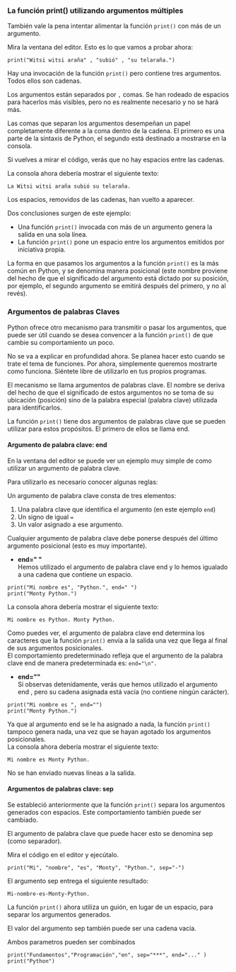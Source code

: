 ### La función print() utilizando argumentos múltiples
También vale la pena intentar alimentar la función `print()` con más de un argumento.

Mira la ventana del editor. Esto es lo que vamos a probar ahora:
```
print("Witsi witsi araña" , "subió" , "su telaraña.")
```
Hay una invocación de la función `print()` pero contiene tres argumentos. Todos ellos son cadenas.

Los argumentos están separados por `,` comas. Se han rodeado de espacios para hacerlos más visibles, pero no es realmente necesario y no se hará más.

Las comas que separan los argumentos desempeñan un papel completamente diferente a la coma dentro de la cadena. El primero es una parte de la sintaxis de Python, el segundo está destinado a mostrarse en la consola.

Si vuelves a mirar el código, verás que no hay espacios entre las cadenas.

La consola ahora debería mostrar el siguiente texto:
```
La Witsi witsi araña subió su telaraña.
```
Los espacios, removidos de las cadenas, han vuelto a aparecer.

Dos conclusiones surgen de este ejemplo:
- Una función `print()` invocada con más de un argumento genera la salida en una sola línea.
- La función `print()` pone un espacio entre los argumentos emitidos por iniciativa propia.

La forma en que pasamos los argumentos a la función `print()` es la más común en Python, y se denomina manera posicional (este nombre proviene del hecho de que el significado del argumento está dictado por su posición, por ejemplo, el segundo argumento se emitirá después del primero, y no al revés).

### Argumentos de palabras Claves
Python ofrece otro mecanismo para transmitir o pasar los argumentos, que puede ser útil cuando se desea convencer a la función `print()` de que cambie su comportamiento un poco.

No se va a explicar en profundidad ahora. Se planea hacer esto cuando se trate el tema de funciones. Por ahora, simplemente queremos mostrarte como funciona. Siéntete libre de utilizarlo en tus propios programas.

El mecanismo se llama argumentos de palabras clave. El nombre se deriva del hecho de que el significado de estos argumentos no se toma de su ubicación (posición) sino de la palabra especial (palabra clave) utilizada para identificarlos.

La función `print()` tiene dos argumentos de palabras clave que se pueden utilizar para estos propósitos. El primero de ellos se llama end.

#### Argumento de palabra clave: end
En la ventana del editor se puede ver un ejemplo muy simple de como utilizar un argumento de palabra clave.

Para utilizarlo es necesario conocer algunas reglas:

Un argumento de palabra clave consta de tres elementos:
1. Una palabra clave que identifica el argumento (en este ejemplo `end`)
1. Un signo de igual `=`
1. Un valor asignado a ese argumento.

Cualquier argumento de palabra clave debe ponerse después del último argumento posicional (esto es muy importante).

- **end=" "**  
Hemos utilizado el argumento de palabra clave end y lo hemos igualado a una cadena que contiene un espacio.  
```
print("Mi nombre es", "Python.", end=" ")
print("Monty Python.")
```
La consola ahora debería mostrar el siguiente texto:
```
Mi nombre es Python. Monty Python.
```
Como puedes ver, el argumento de palabra clave end determina los caracteres que la función `print()` envía a la salida una vez que llega al final de sus argumentos posicionales.  
El comportamiento predeterminado refleja que el argumento de la palabra clave end de manera predeterminada es: `end="\n".`

- **end=""**  
Si observas detenidamente, verás que hemos utilizado el argumento end , pero su cadena asignada está vacía (no contiene ningún carácter).
```
print("Mi nombre es ", end="")
print("Monty Python.")
```
Ya que al argumento end se le ha asignado a nada, la función `print()` tampoco genera nada, una vez que se hayan agotado los argumentos posicionales.  
La consola ahora debería mostrar el siguiente texto:
```
Mi nombre es Monty Python.
```
No se han enviado nuevas líneas a la salida.

#### Argumentos de palabras clave: sep
Se estableció anteriormente que la función `print()` separa los argumentos generados con espacios. Este comportamiento también puede ser cambiado.

El argumento de palabra clave que puede hacer esto se denomina sep (como separador).

Mira el código en el editor y ejecútalo.
```
print("Mi", "nombre", "es", "Monty", "Python.", sep="-")
```
El argumento sep entrega el siguiente resultado:
```
Mi-nombre-es-Monty-Python.
```

La función `print()` ahora utiliza un guión, en lugar de un espacio, para separar los argumentos generados.

El valor del argumento sep también puede ser una cadena vacía.

Ambos parametros pueden ser combinados
```
print("Fundamentos","Programación","en", sep="***", end="..." )
print("Python")
```
